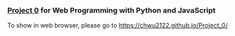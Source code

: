 ### [Project 0](https://docs.cs50.net/web/2018/w/projects/0/project0.html) for Web Programming with Python and JavaScript

To show in web browser, please go to https://chwu2122.github.io/Project_0/
